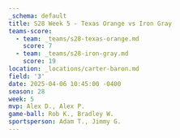 ```yaml
---
_schema: default
title: S28 Week 5 - Texas Orange vs Iron Gray
teams-score:
  - team: _teams/s28-texas-orange.md
    score: 7
  - team: _teams/s28-iron-gray.md
    score: 19
location: _locations/carter-baron.md
field: '3'
date: 2025-04-06 10:45:00 -0400
season: 28
week: 5
mvp: Alex D., Alex P.
game-ball: Rob K., Bradley W.
sportsperson: Adam T., Jimmy G.
---
```

